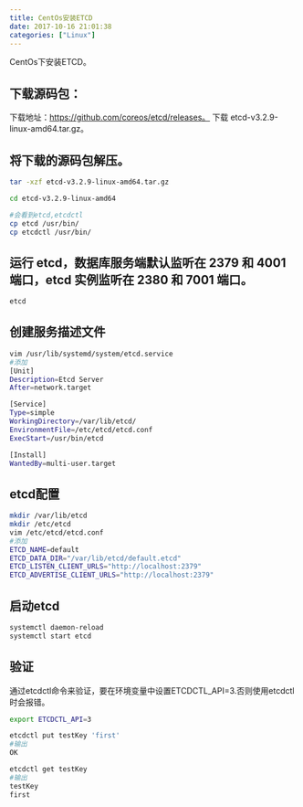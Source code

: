 ```yaml
---
title: CentOs安装ETCD
date: 2017-10-16 21:01:38
categories: ["Linux"]
---
```


CentOs下安装ETCD。

<!-- more -->

## 下载源码包：
下载地址：https://github.com/coreos/etcd/releases。
下载 etcd-v3.2.9-linux-amd64.tar.gz。
## 将下载的源码包解压。
``` bash
tar -xzf etcd-v3.2.9-linux-amd64.tar.gz

cd etcd-v3.2.9-linux-amd64

#会看到etcd,etcdctl
cp etcd /usr/bin/
cp etcdctl /usr/bin/

```

## 运行 etcd，数据库服务端默认监听在 2379 和 4001 端口，etcd 实例监听在 2380 和 7001 端口。
``` bash
etcd
```

## 创建服务描述文件
``` bash
vim /usr/lib/systemd/system/etcd.service
#添加
[Unit]
Description=Etcd Server
After=network.target

[Service]
Type=simple
WorkingDirectory=/var/lib/etcd/
EnvironmentFile=/etc/etcd/etcd.conf
ExecStart=/usr/bin/etcd

[Install]
WantedBy=multi-user.target
```
## etcd配置
``` bash
mkdir /var/lib/etcd
mkdir /etc/etcd
vim /etc/etcd/etcd.conf
#添加
ETCD_NAME=default
ETCD_DATA_DIR="/var/lib/etcd/default.etcd"
ETCD_LISTEN_CLIENT_URLS="http://localhost:2379"
ETCD_ADVERTISE_CLIENT_URLS="http://localhost:2379"
```
## 启动etcd
``` bash
systemctl daemon-reload
systemctl start etcd
```

## 验证
通过etcdctl命令来验证，要在环境变量中设置ETCDCTL_API=3.否则使用etcdctl时会报错。
``` bash
export ETCDCTL_API=3

etcdctl put testKey 'first'
#输出
OK

etcdctl get testKey
#输出
testKey
first
```